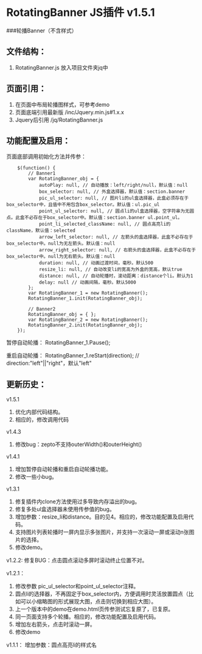 # RotatingBanner JS插件 v1.5.1
###轮播Banner（不含样式）

文件结构：
-------------
1. RotatingBanner.js 放入项目文件夹jq中

页面引用：
-------------
1. 在页面中布局轮播图样式，可参考demo
2. 页面底端引用最新版 /inc/Jquery.min.js#1.x.x
3. Jquery后引用 /jq/RotatingBanner.js

功能配置及启用：
--------------
页面底部调用初始化方法并传参：

		$(function() {
			// Banner1
        	var RotatingBanner_obj = {
		        autoPlay: null, // 自动播放：left/right/null，默认值：null
		        box_selector: null, // 外盒选择器，默认值：section.banner
		        pic_ul_selector: null, // 图片li的ul盒选择器，此盒必须存在于box_selector中，且值中不用包含box_selector。默认值：ul.pic_ul
		        point_ul_selector: null, // 圆点li的ul盒选择器，空字符串为无圆点。此盒不必存在于box_selector中。默认值：section.banner ul.point_ul。
		        point_li_selected_className: null, // 圆点高亮li的className，默认值：selected
		        arrow_left_selector: null, // 左箭头的盒选择器，此盒不必存在于box_selector中。null为无左箭头。默认值：null
		        arrow_right_selector: null, // 右箭头的盒选择器，此盒不必存在于box_selector中。null为无右箭头。默认值：null
		        duration: null, // 动画过渡时间，毫秒。默认500
		        resize_li: null, // 自动改变li的宽高为外盒的宽高，默认true
		        distance: null, // 自动轮播时，滚动距离：distance个li。默认为1
		        delay: null // 动画间隔，毫秒。默认5000
        	};
	        var RotatingBanner_1 = new RotatingBanner();
	        RotatingBanner_1.init(RotatingBanner_obj);

	        // Banner2
	        RotatingBanner_obj = { };
	        var RotatingBanner_2 = new RotatingBanner();
	        RotatingBanner_2.init(RotatingBanner_obj);
	    });

暂停自动轮播：
		RotatingBanner_1.Pause();

重启自动轮播：
		RotatingBanner_1.reStart(direction); // direction:"left"||"right"，默认"left"


更新历史：
--------------
v1.5.1

1. 优化内部代码结构。
2. 相应的，修改调用代码

v1.4.3

1. 修改bug：zepto不支持outerWidth()和outerHeight()

v1.4.1

1. 增加暂停自动轮播和重启自动轮播功能。
2. 修改一些小bug。

v1.3.1

1. 修复插件内clone方法使用过多导致内存溢出的bug。
2. 修复多处ul盒选择器未使用传参值的bug。
3. 增加参数：resize_li和distance。目的见4。相应的，修改功能配置及启用代码。
4. 支持图片列表轮播时一屏内显示多张图片，并支持一次滚动一屏或滚动n张图片的选择。
5. 修改demo。

v1.2.2:
修复BUG：点击圆点滚动多屏时滚动终止位置不对。

v1.2.1：

1. 修改参数 pic_ul_selector和point_ul_selector注释。
2. 圆点li的选择器，不再固定于box_selector内，方便调用时灵活放置圆点（比如可以小缩略图的形式展现大图，点击则切换到相应大图）。
3. 上一个版本中的demo在demo.html页传参测试忘复原了，已复原。
4. 同一页面支持多个轮播。相应的，修改功能配置及启用代码。
5. 增加左右箭头，点击时滚动一屏。
6. 修改demo

v1.1.1：
增加参数：圆点高亮li的样式名